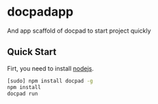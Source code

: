 docpadapp
=============

And app scaffold of docpad to start project quickly

Quick Start
-------------
Firt, you need to install [nodejs](http://http://nodejs.org/). 

```bash
[sudo] npm install docpad -g
npm install
docpad run
```

